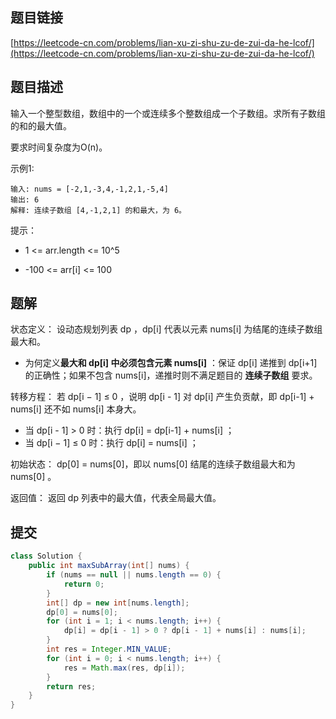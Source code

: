 ## 题目链接

[https://leetcode-cn.com/problems/lian-xu-zi-shu-zu-de-zui-da-he-lcof/](https://leetcode-cn.com/problems/lian-xu-zi-shu-zu-de-zui-da-he-lcof/)

## 题目描述

输入一个整型数组，数组中的一个或连续多个整数组成一个子数组。求所有子数组的和的最大值。

要求时间复杂度为O(n)。

示例1:

```
输入: nums = [-2,1,-3,4,-1,2,1,-5,4]
输出: 6
解释: 连续子数组 [4,-1,2,1] 的和最大，为 6。
```

提示：

- 1 <= arr.length <= 10^5

- -100 <= arr[i] <= 100

## 题解

状态定义： 设动态规划列表 dp ，dp[i] 代表以元素 nums[i] 为结尾的连续子数组最大和。
- 为何定义**最大和 dp[i] 中必须包含元素 nums[i]** ：保证 dp[i] 递推到 dp[i+1] 的正确性；如果不包含 nums[i]，递推时则不满足题目的 **连续子数组** 要求。

转移方程： 若 dp[i − 1] ≤ 0 ，说明 dp[i - 1] 对 dp[i] 产生负贡献，即 dp[i-1] + nums[i] 还不如 nums[i] 本身大。
- 当 dp[i - 1] > 0 时：执行 dp[i] = dp[i-1] + nums[i] ；
- 当 dp[i − 1] ≤ 0 时：执行 dp[i] = nums[i] ；

初始状态： dp[0] = nums[0]，即以 nums[0] 结尾的连续子数组最大和为 nums[0] 。

返回值： 返回 dp 列表中的最大值，代表全局最大值。

## 提交

```java
class Solution {
    public int maxSubArray(int[] nums) {
        if (nums == null || nums.length == 0) {
            return 0;
        }
        int[] dp = new int[nums.length];
        dp[0] = nums[0];
        for (int i = 1; i < nums.length; i++) {
            dp[i] = dp[i - 1] > 0 ? dp[i - 1] + nums[i] : nums[i];
        }
        int res = Integer.MIN_VALUE;
        for (int i = 0; i < nums.length; i++) {
            res = Math.max(res, dp[i]);
        }
        return res;
    }
}
```